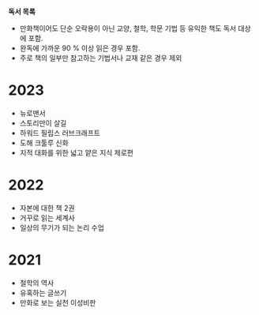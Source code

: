 **독서 목록**   
  
- 만화책이어도 단순 오락용이 아닌 교양, 철학, 학문 기법 등 유익한 책도 독서 대상에 포함.   
- 완독에 가까운 90 % 이상 읽은 경우 포함.
- 주로 책의 일부만 참고하는 기법서나 교재 같은 경우 제외
# 2023
- 뉴로맨서
- 스토리만이 살길
- 하워드 필립스 러브크래프트
- 도해 크툴루 신화
- 지적 대화를 위한 넓고 얕은 지식 제로편
# 2022
- 자본에 대한 책 2권
- 거꾸로 읽는 세계사
- 일상의 무기가 되는 논리 수업
  
# 2021
- 철학의 역사
- 유혹하는 글쓰기
- 만화로 보는 실천 이성비판
